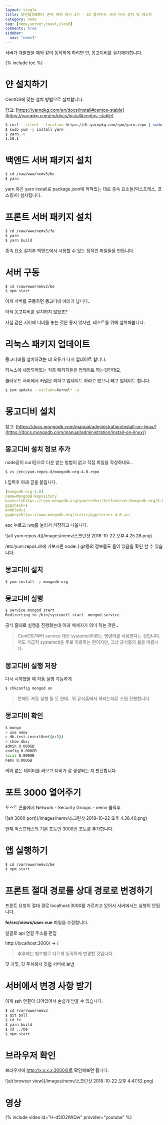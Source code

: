 ```yaml
---
layout: single
title: 모던웹(NEMV) 혼자 제작 하기 3기 - 32 클라우드 서버 디비 설치 및 테스트
category: nemv
tag: [nemv,server,toast,cloud]
comments: true
sidebar:
  nav: "nemv3"
---
```


서버가 개발했을 때와 같이 동작하게 하려면 얀, 몽고디비를 설치해야합니다.

{% include toc %}

# 얀 설치하기

CentOS에 맞는 설치 방법으로 설치합니다.

참고: [https://yarnpkg.com/en/docs/install#centos-stable](https://yarnpkg.com/en/docs/install#centos-stable)

```bash
$ curl --silent --location https://dl.yarnpkg.com/rpm/yarn.repo | sudo tee /etc/yum.repos.d/yarn.repo
$ sudo yum -y install yarn
$ yarn -v
1.10.1
```

# 백엔드 서버 패키지 설치

```bash
$ cd /vaw/www/nemv3/be
$ yarn
```

yarn 혹은 yarn install로 package.json에 적혀있는 대로 종속 요소들(익스프레스, 코스등)이 설치됩니다.


# 프론트 서버 패키지 설치

```bash
$ cd /vaw/www/nemv3/fe
$ yarn
$ yarn build
```

종속 요소 설치후 백엔드에서 사용할 수 있는 정적인 파일들을 만듭니다.

# 서버 구동

```bash
$ cd /vaw/www/nemv3/be
$ npm start
```

이제 서버를 구동하면 몽고디비 에러가 납니다..

아직 몽고디비를 설치하지 않았죠?

사실 같은 서버에 디비를 놓는 것은 좋지 않지만, 테스트를 위해 설치해봅니다.

# 리눅스 패키지 업데이트

몽고디비를 설치하려는 데 오류가 나서 업데이트 합니다.

리눅스에 내장되어있는 각종 패키지들을 업데이트 하는것인데요.

클라우드 서버에서 커널은 피하고 업데이트 하라고 했으니 빼고 업데이트 합니다.

```bash
$ yum update --exclude=kernel* -y
```

# 몽고디비 설치

참고: [https://docs.mongodb.com/manual/administration/install-on-linux/](https://docs.mongodb.com/manual/administration/install-on-linux/)

## 몽고디비 설치 정보 추가

node같이 curl등으로 다운 받는 방법이 없고 직접 파일을 작성하네요..

```bash
$ vi /etc/yum.repos.d/mongodb-org-4.0.repo
```

**i** 입력후 아래 글을 붙힙니다.

```yaml
[mongodb-org-4.0]
name=MongoDB Repository
baseurl=https://repo.mongodb.org/yum/redhat/$releasever/mongodb-org/4.0/x86_64/
gpgcheck=1
enabled=1
gpgkey=https://www.mongodb.org/static/pgp/server-4.0.asc
```

esc 누르고 :wq를 눌러서 저장하고 나옵니다.

![alt yum.repos.d](/images/nemv/스크린샷 2018-10-22 오후 4.25.28.png)

/etc/yum.repos.d/에 가보시면 node나 git등의 정보들도 들어 있음을 확인 할 수 있습니다.

## 몽고디비 설치

```bash
$ yum install -y mongodb-org
```

## 몽고디비 실행

```bash
$ service mongod start
Redirecting to /bin/systemctl start  mongod.service
```

공식 홈대로 실행을 진행했는데 아래 메세지가 의미 하는 것은..

> CentOS7부터 service 대신 systemctl이라는 명령어를 사용한다는 것입니다.  
저도 가급적 systemctl을 주로 이용하는 편이지만, 그냥 공식홈의 룰을 따릅니다. 

## 몽고디비 실행 저장

다시 시작했을 때 자동 실행 가능하게

```bash
$ chkconfig mongod on
```

> 안해도 자동 실행 될 듯 한데.. 뭐 공식홈에서 하라는데로 스텝 진행합니다.

## 몽고디비 확인

```bash
$ mongo
> use nemv
> db.test.insertOne({a:1})
> show dbs;
admin 0.000GB
config 0.000GB
local 0.000GB
nemv 0.000GB
```

의미 없는 데이터를 써보고 디비가 잘 생성되는 지 판단합니다.

# 포트 3000 열어주기

토스트 콘솔에서 Network - Security Groups - nemv 클릭후

![alt 3000 port](/images/nemv/스크린샷 2018-10-22 오후 4.38.40.png)

현재 익스프레스의 기본 포트인 3000번 포트를 추가합니다.

# 앱 실행하기

```bash
$ cd /var/www/nemv3/be
$ npm start
```

# 프론트 절대 경로를 상대 경로로 변경하기

프론트 요청이 절대 경로 localhost:3000를 가르키고 있어서 서버에서는 실행이 안됩니다.

**fe/src/views/user.vue** 파일을 수정합니다.

일괄로 api 연결 주소를 편집

http://localhost:3000/ -> / 

> 추후에는 빌드별로 다르게 동작하게 변경할 것입니다.

깃 커밋, 깃 푸쉬해서 깃헙 서버에 보냄

# 서버에서 변경 사항 받기

이제 ssh 연결이 되어있어서 손쉽게 받을 수 있습니다.

```bash
$ cd /var/www/nemv3
$ git pull
$ cd fe
$ yarn build
$ cd ../be
$ npm start
```

# 브라우저 확인

브라우저에 http://x.x.x.x:3000으로 확인해보면 됩니다.

![alt browser view](/images/nemv/스크린샷 2018-10-22 오후 4.47.52.png)

# 영상

{% include video id="H-d5IO2IWQw" provider="youtube" %}   




